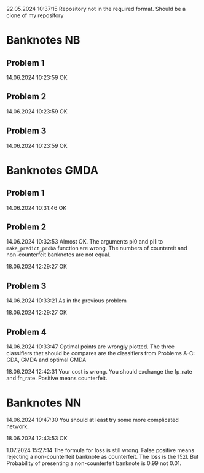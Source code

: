 22.05.2024 10:37:15
Repository not in the required format. Should be a clone of my repository

# Banknotes NB

## Problem 1

14.06.2024 10:23:59 OK

## Problem 2

14.06.2024 10:23:59 OK

## Problem 3

14.06.2024 10:23:59 OK

# Banknotes GMDA

## Problem 1

14.06.2024 10:31:46 OK

## Problem 2

14.06.2024 10:32:53
Almost OK. The arguments pi0 and pi1 to `make_predict_proba` function are wrong. The numbers of countereit and non-counterfeit banknotes are not equal.  

18.06.2024 12:29:27 OK

## Problem 3

14.06.2024 10:33:21
As in the previous problem

18.06.2024 12:29:27 OK

## Problem 4

14.06.2024 10:33:47
Optimal points are wrongly plotted. 
The three classifiers that should be compares are the classifiers from Problems A-C: GDA, GMDA and optimal GMDA

18.06.2024 12:42:31
Your cost is wrong. You should exchange the fp_rate and fn_rate. Positive means counterfeit. 

# Banknotes NN

14.06.2024 10:47:30
You should at least try some more complicated network.

18.06.2024 12:43:53 OK

1.07.2024 15:27:14
The formula for loss is still wrong. False positive means rejecting a non-counterfeit banknote as counterfeit. The loss is the 15zl. But Probability of presenting a non-counterfeit banknote is 0.99 not 0.01. 